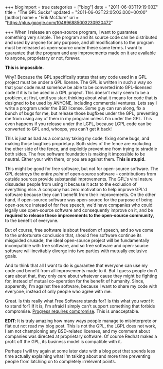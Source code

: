 +++
blogimport = true
categories = ["blog"]
date = "2011-06-03T19:19:00Z"
title = "The GPL Sucks"
updated = "2011-06-03T22:05:03.000+00:00"
[author]
name = "Erik McClure"
uri = "https://plus.google.com/104896885003230920472"

+++
When I release an open-source program, I want to guarantee something very simple. The program and its source code can be distributed and used by anyone for any purpose, and all modifications to the program must be released as open-source under these same terms. I want to guarantee that the program and any improvements made on it are available to anyone, proprietary or not, forever.

**This is impossible.**

Why? Because the GPL specifically states that any code used in a GPL project must be under a GPL license. The GPL is written in such a way so that your code must somehow be able to be converted into GPL-licensed code if it is to be used in a GPL project. This doesn't really seem to be a problem, at first, until you start thinking about what it means for code that is designed to be used by ANYONE, including commercial ventures. Lets say I write a program under the BSD license. Some guy can run along, fix a bunch of bugs for me, but release those bugfixes under the GPL, preventing me from using any of them in my program unless I'm under the GPL. This even happens if you release under the LGPL, because LGPL code can be converted to GPL and, whoops, you can't get it back!

This is just as bad as a company taking my code, fixing some bugs, and making those bugfixes proprietary. Both sides of the fence are excluding the other side of the fence, and explicitly prevent me from trying to straddle both sides. The free software foundation is making it impossible to be neutral. Either your with them, or you are against them. **This is stupid.**

This might be good for free software, but not for open-source software. The GPL destroys the entire *point* of open-source software - contributions from outside sources provide substantial improvements. The GPL's viral nature dissuades people from using it because it acts to the exclusion of everything else. A company has zero motivation to help improve GPL'd software because they can't benefit from their improvements. On the other hand, if open-source software was open-source for the purpose of being open-source instead of for free speech, we'd have companies who could legally use open-source software and consequently improve on it, and be **required to release these improvements to the open-source community**, to the benefit of everyone.

But of course, free software is about freedom of speech, and so we come to the unfortunate conclusion that, should free software continue its misguided crusade, the ideal open-source project will be fundamentally incompatible with free software, and so free software and open-source software will inevitably diverge into two parties with mutually exclusive goals.

And to think that all I want to do is guarantee that everyone can use my code and benefit from all improvements made to it. But I guess people don't care about that, they only care about whatever cause they might be fighting for, instead of mutual co-operation for the benefit of humanity. Since, apparently, I'm against free software, because I want to share my code with everyone, instead of only people who agree with me.

Great. Is this really what Free Software stands for? Is this what you *want* it to stand for? If it is, I'm afraid I simply can't support something that forbids compromise. [Progress requires compromise](http://blackhole0173.blogspot.com/2011/05/religion-problem-perspectives.html). This is unacceptable.

**EDIT**: It is truly amazing how many ways people manage to misinterprete or flat out not read my blog post. This is not the GPL, the LGPL does not work, I am not championing any BSD-related licenses, and my comment about companies was directed at proprietary software. Of course Redhat makes a profit off the GPL, its business model is compatible with it.

Perhaps I will try again at some later date with a blog post that spends less time actually explaining what I'm talking about and more time preventing people from latching on to completely irrelevent points.
